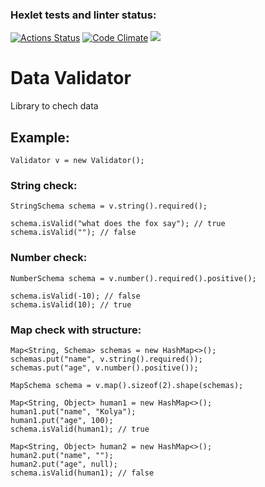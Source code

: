 ### Hexlet tests and linter status:
[![Actions Status](https://github.com/keepitquiet1/java-project-78/workflows/hexlet-check/badge.svg)](https://github.com/keepitquiet1/java-project-78/actions)
[![Code Climate](https://codeclimate.com/github/keepitquiet1/java-project-78.png)](https://codeclimate.com/github/keepitquiet1/java-project-78)
<a href="https://codeclimate.com/github/keepitquiet1/java-project-78/test_coverage"><img src="https://api.codeclimate.com/v1/badges/74cb704b2d34f300957b/test_coverage" /></a>

# Data Validator
Library to chech data
## Example:
` Validator v = new Validator(); `
### String check:
```
StringSchema schema = v.string().required();

schema.isValid("what does the fox say"); // true
schema.isValid(""); // false
```
### Number check:
```
NumberSchema schema = v.number().required().positive();

schema.isValid(-10); // false
schema.isValid(10); // true
```

### Map check with structure:

```
Map<String, Schema> schemas = new HashMap<>();
schemas.put("name", v.string().required());
schemas.put("age", v.number().positive());

MapSchema schema = v.map().sizeof(2).shape(schemas);

Map<String, Object> human1 = new HashMap<>();
human1.put("name", "Kolya");
human1.put("age", 100);
schema.isValid(human1); // true

Map<String, Object> human2 = new HashMap<>();
human2.put("name", "");
human2.put("age", null);
schema.isValid(human1); // false
```
